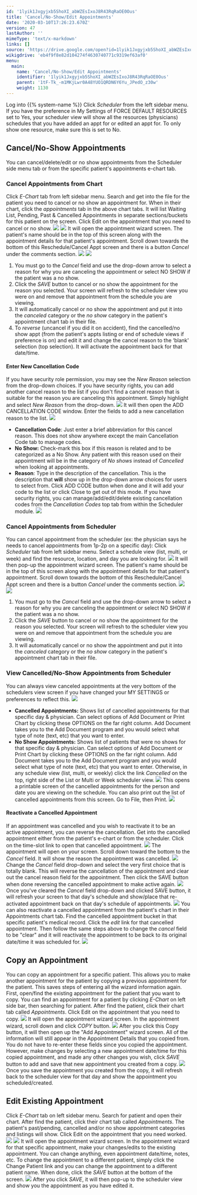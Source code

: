 ```yaml
---
id: '1lyik1Jxgyjxb5ShoXI_abWZEsIxoJ8R43RqRaOE0Ous'
title: 'Cancel/No-Show/Edit Appointments'
date: '2020-03-10T17:26:23.670Z'
version: 47
lastAuthor: ''
mimeType: 'text/x-markdown'
links: []
source: 'https://drive.google.com/open?id=1lyik1Jxgyjxb5ShoXI_abWZEsIxoJ8R43RqRaOE0Ous'
wikigdrive: 'eb4f9f8e82d104274f4630740771c9319ef63af0'
menu:
  main:
    name: 'Cancel/No-Show/Edit Appointments'
    identifier: '1lyik1Jxgyjxb5ShoXI_abWZEsIxoJ8R43RqRaOE0Ous'
    parent: '1tF-Tk_-m1MKjLwr0A48YUO1QRDN6Y6Yu_JPedO_z30w'
    weight: 1130
---
```

Log into {{% system-name %}}
Click *Scheduler* from the left sidebar menu.
If you have the preference in My Settings of FORCE DEFAULT RESOURCES set to Yes, your scheduler view will show all the resources (physicians) schedules that you have added an appt for or edited an appt for. To only show one resource, make sure this is set to No.

## Cancel/No-Show Appointments

You can cancel/delete/edit or no show appointments from the Scheduler side menu tab or from the specific patient's appointments e-chart tab.

### Cancel Appointments from Chart

Click *E-Chart* tab from left sidebar menu.
Search and get into the file for the patient you need to cancel or no show an appointment for. When in their chart, click the *appointments* tab in the above chart tabs.
It will list Waiting List, Pending, Past & Cancelled Appointments in separate sections/buckets for this patient on the screen.
Click Edit on the appointment that you need to cancel or no show.
![](cancel-no-show-edit-appointments.assets/10000201000004E100000130558D63FB11032D2E.png)
![](cancel-no-show-edit-appointments.assets/10000201000004BA000001A693C934BBC7EDC0D1.png)
It will open the appointment wizard screen. The patient's name should be in the top of this screen along with the appointment details for that patient's appointment.
Scroll down towards the bottom of this Reschedule/Cancel Appt screen and there is a button *Cancel* under the comments section.
![](cancel-no-show-edit-appointments.assets/100000000000027F0000009FE3E0AE9AE1A42353.png)
![](cancel-no-show-edit-appointments.assets/1000000000000303000001BF36A8931B505B188C.png)
1. You must go to the <em>Cancel</em> field and use the drop-down arrow to select a reason for why you are canceling the appointment or select NO SHOW if the patient was a no show.
2. Click the <em>SAVE</em> button to cancel or no show the appointment for the reason you selected. Your screen will refresh to the scheduler view you were on and remove that appointment from the schedule you are viewing.
3. It will automatically cancel or no show the appointment and put it into the <em>canceled</em> category or the <em>no show</em> category in the patient's appointment chart tab in their file.
4. To <em>reverse</em> (uncancel if you did it on accident), find the cancelled/no show appt (from the patient's appts listing or end of schedule views if preference is on) and edit it and change the cancel reason to the ‘blank' selection (top selection). It will activate the appointment back for that date/time.

#### Enter New Cancellation Code

If you have security role permission, you may see the *New Reason* selection from the drop-down choices. If you have security rights, you can add another cancel reason to the list if you don't find a cancel reason that is suitable for the reason you are canceling this appointment. Simply highlight and select *New Reason* from the drop-down.
![](cancel-no-show-edit-appointments.assets/1000000000000179000000BC8925C96036F8B302.png)
It will then open the ADD CANCELLATION CODE window. Enter the fields to add a new cancellation reason to the list.
![](cancel-no-show-edit-appointments.assets/1000000000000178000000BEDACE6FE59FCFA5B6.png)
* <strong>Cancellation Code</strong>: Just enter a brief abbreviation for this cancel reason. This does not show anywhere except the main Cancellation Code tab to manage codes.
* <strong>No Show:</strong> Check-mark this box if this reason is related and to be categorized as a No Show. Any patient with this reason used on their appointment will be in the category of <em>No shows</em> instead of <em>Cancelled</em> when looking at appointments.
* <strong>Reason</strong>: Type in the description of the cancellation. This is the description that <strong>will</strong> show up in the drop-down arrow choices for users to select from.
Click ADD CODE button when done and it will add your code to the list or click Close to get out of this mode.
If you have security rights, you can manage/add/edit/delete existing cancellation codes from the *Cancellation Codes* top tab from within the Scheduler module.
![](cancel-no-show-edit-appointments.assets/1000000000000493000001CF3F21E2D4EBFF8F86.png)

### Cancel Appointments from Scheduler

You can cancel appointment from the scheduler (ex: the physician says he needs to cancel appointments from 1p-2p on a specific day):
Click *Scheduler* tab from left sidebar menu.
Select a schedule view (list, multi, or week) and find the resource, location, and day you are looking for.
![](cancel-no-show-edit-appointments.assets/1000000000000479000001949BF580028EE8FD9A.png)
It will then pop-up the appointment wizard screen. The patient's name should be in the top of this screen along with the appointment details for that patient's appointment.
Scroll down towards the bottom of this Reschedule/Cancel Appt screen and there is a button *Cancel* under the comments section.
![](cancel-no-show-edit-appointments.assets/100000000000027F0000009FE3E0AE9AE1A42353.png)
![](cancel-no-show-edit-appointments.assets/1000000000000303000001BF36A8931B505B188C.png)
1. You must go to the <em>Cancel</em> field and use the drop-down arrow to select a reason for why you are canceling the appointment or select NO SHOW if the patient was a no show.
2. Click the <em>SAVE</em> button to cancel or no show the appointment for the reason you selected. Your screen will refresh to the scheduler view you were on and remove that appointment from the schedule you are viewing.
3. It will automatically cancel or no show the appointment and put it into the <em>canceled</em> category or the <em>no show</em> category in the patient's appointment chart tab in their file.

### View Cancelled/No-Show Appointments from Scheduler

You can always view canceled appointments at the very bottom of the schedulers view screen if you have changed your MY SETTINGS or preferences to reflect this.
![](cancel-no-show-edit-appointments.assets/10000000000004E500000222A73091D5537ED39D.png)
* <strong>Cancelled Appointments:</strong> Shows list of cancelled appointments for that specific day & physician. Can select options of Add Document or Print Chart by clicking these OPTIONS on the far right column. Add Document takes you to the Add Document program and you would select what type of note (text, etc) that you want to enter.
* <strong>No Show Appointments:</strong> Shows list of patients that were no shows for that specific day & physician. Can select options of Add Document or Print Chart by clicking these OPTIONS on the far right column. Add Document takes you to the Add Document program and you would select what type of note (text, etc) that you want to enter.
Otherwise, in any schedule view (list, multi, or weekly) click the link *Cancelled* on the top, right side of the List or Multi or Week scheduler view.
![](cancel-no-show-edit-appointments.assets/100000000000048B000000F26389A22321FE315D.png)
This opens a printable screen of the cancelled appointments for the person and date you are viewing on the schedule. You can also print out the list of cancelled appointments from this screen. Go to File, then Print.
![](cancel-no-show-edit-appointments.assets/10000000000002DC000000DD1FBBA669D53DDA06.png)

#### Reactivate a Cancelled Appointment

If an appointment was cancelled and you wish to reactivate it to be an active appointment, you can reverse the cancellation. Get into the cancelled appointment either from the patient's e-chart or from the scheduler.
Click on the time-slot link to open that cancelled appointment.
![](cancel-no-show-edit-appointments.assets/100000000000036B000001025979A82E0B764D9D.png)
The appointment will open on your screen. Scroll down toward the bottom to the *Cancel* field. It will show the reason the appointment was cancelled.
![](cancel-no-show-edit-appointments.assets/10000000000002FD00000115E74CE045DA71CE1A.png)
Change the *Cancel* field drop-down and select the very first choice that is totally blank. This will reverse the cancellation of the appointment and clear out the cancel reason field for the appointment. Then click the SAVE button when done reversing the cancelled appointment to make active again.
![](cancel-no-show-edit-appointments.assets/100000000000030000000110B840D8C3C22987BF.png)
Once you've cleared the *Cancel* field drop-down and clicked SAVE button, it will refresh your screen to that day's schedule and show/place that re-activated appointment back on that day's schedule of appointments.
![](cancel-no-show-edit-appointments.assets/100000000000030C00000139731A807A2CBFFDB4.png)
You can also reactivate a cancelled appointment from the patient's chart in their Appointments chart tab.
Find the cancelled appointment bucket in that specific patient's medical record. Click the *edit* link for that cancelled appointment. Then follow the same steps above to change the *cancel* field to be "clear" and it will reactivate the appointment to be back to its original date/time it was scheduled for.
![](cancel-no-show-edit-appointments.assets/10000201000004E90000022A7FDCAF2725BD6449.png)

## Copy an Appointment

You can copy an appointment for a specific patient. This allows you to make another appointment for the patient by copying a previous appointment for the patient. This saves steps of entering all the wizard information again.
First, open/find the existing appointment for the patient that you want to copy.
You can find an appointment for a patient by clicking *E-Chart* on left side bar, then searching for patient. After find the patient, click their chart tab called *Appointments*.
Click Edit on the appointment that you need to copy.
![](cancel-no-show-edit-appointments.assets/10000201000004E100000130558D63FB11032D2E.png)
It will open the appointment wizard screen.
In the appointment wizard, scroll down and click *COPY* button.
![](cancel-no-show-edit-appointments.assets/1000000000000302000001BEAC7DB8EC7556FE47.png)
After you click this Copy button, it will then open up the "Add Appointment" wizard screen.
All of the information will still appear in the Appointment Details that you copied from. You do not have to re-enter these fields since you copied the appointment.
However, make changes by selecting a new appointment date/time for this copied appointment, and made any other changes you wish, click *SAVE* button to add and save that new appointment you created from a copy.
![](cancel-no-show-edit-appointments.assets/1000000000000337000001D9D60C514B216DE68E.png)
Once you save the appointment you created from the copy, it will refresh back to the scheduler view for that day and show the appointment you scheduled/created.

## Edit Existing Appointment

Click *E-Chart* tab on left sidebar menu.
Search for patient and open their chart.
After find the patient, click their chart tab called *Appointments*. The patient's past/pending, cancelled and/or no show appointment categories and listings will show.
Click Edit on the appointment that you need worked.
![](cancel-no-show-edit-appointments.assets/10000201000004E100000130558D63FB11032D2E.png)
![](cancel-no-show-edit-appointments.assets/10000201000004BA000001A693C934BBC7EDC0D1.png)
It will open the appointment wizard screen.
In the appointment wizard for that specific appointment, make your changes/edits to the existing appointment. You can change anything, even appointment date/time, notes, etc. To change the appointment to a different patient, simply click the Change Patient link and you can change the appointment to a different patient name.
When done, click the *SAVE* button at the bottom of the screen.
![](cancel-no-show-edit-appointments.assets/10000201000001AC000000FDCCA1559225B9DF88.png)
After you click *SAVE*, it will then pop-up to the scheduler view and show you the appointment as you have edited it.
